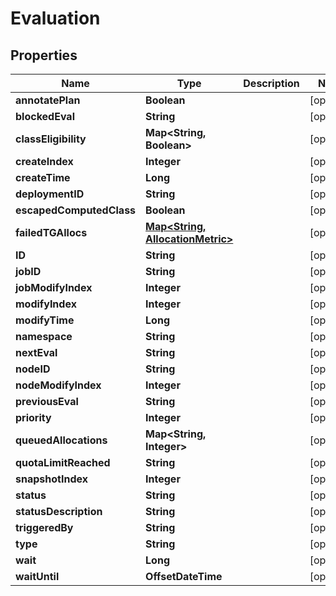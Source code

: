 

# Evaluation


## Properties

Name | Type | Description | Notes
------------ | ------------- | ------------- | -------------
**annotatePlan** | **Boolean** |  |  [optional]
**blockedEval** | **String** |  |  [optional]
**classEligibility** | **Map&lt;String, Boolean&gt;** |  |  [optional]
**createIndex** | **Integer** |  |  [optional]
**createTime** | **Long** |  |  [optional]
**deploymentID** | **String** |  |  [optional]
**escapedComputedClass** | **Boolean** |  |  [optional]
**failedTGAllocs** | [**Map&lt;String, AllocationMetric&gt;**](AllocationMetric.md) |  |  [optional]
**ID** | **String** |  |  [optional]
**jobID** | **String** |  |  [optional]
**jobModifyIndex** | **Integer** |  |  [optional]
**modifyIndex** | **Integer** |  |  [optional]
**modifyTime** | **Long** |  |  [optional]
**namespace** | **String** |  |  [optional]
**nextEval** | **String** |  |  [optional]
**nodeID** | **String** |  |  [optional]
**nodeModifyIndex** | **Integer** |  |  [optional]
**previousEval** | **String** |  |  [optional]
**priority** | **Integer** |  |  [optional]
**queuedAllocations** | **Map&lt;String, Integer&gt;** |  |  [optional]
**quotaLimitReached** | **String** |  |  [optional]
**snapshotIndex** | **Integer** |  |  [optional]
**status** | **String** |  |  [optional]
**statusDescription** | **String** |  |  [optional]
**triggeredBy** | **String** |  |  [optional]
**type** | **String** |  |  [optional]
**wait** | **Long** |  |  [optional]
**waitUntil** | **OffsetDateTime** |  |  [optional]



